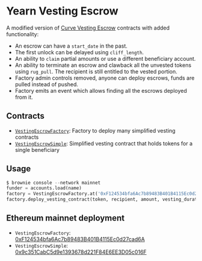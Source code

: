 # Yearn Vesting Escrow

A modified version of [Curve Vesting Escrow](https://github.com/curvefi/curve-dao-contracts) contracts with added functionality:
- An escrow can have a `start_date` in the past.
- The first unlock can be delayed using `cliff_length`.
- An ability to `claim` partial amounts or use a different beneficiary account.
- An ability to terminate an escrow and clawback all the unvested tokens using `rug_pull`. The recipient is still entitled to the vested portion.
- Factory admin controls removed, anyone can deploy escrows, funds are pulled instead of pushed.
- Factory emits an event which allows finding all the escrows deployed from it.

## Contracts

- [`VestingEscrowFactory`](contracts/VestingEscrowFactory.vy): Factory to deploy many simplified vesting contracts
- [`VestingEscrowSimple`](contracts/VestingEscrowSimple.vy): Simplified vesting contract that holds tokens for a single beneficiary

## Usage

```python
$ brownie console --network mainnet
funder = accounts.load(name)
factory = VestingEscrowFactory.at('0xF124534bfa6Ac7b89483B401B4115Ec0d27cad6A', owner=funder)
factory.deploy_vesting_contract(token, recipient, amount, vesting_duration, vesting_start, cliff_length)
```

## Ethereum mainnet deployment

- `VestingEscrowFactory`: [0xF124534bfa6Ac7b89483B401B4115Ec0d27cad6A](https://etherscan.io/address/0xF124534bfa6Ac7b89483B401B4115Ec0d27cad6A#code)
- `VestingEscrowSimple`: [0x9c351CabC5d9e1393678d221F84E6EE3D05c016F](https://etherscan.io/address/0x9c351cabc5d9e1393678d221f84e6ee3d05c016f#code)
